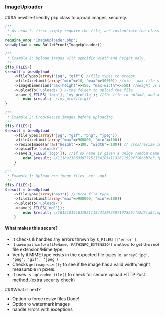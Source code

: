 ### ImageUploader
###A newbie-friendly php class to upload images, securely.

````php
/**
 * As usuall, first simply require the file, and instantiate the class. 
 */
require_once 'ImageUploader.php';
$newUpload = new BulletProof\ImageUploader();
````

````php
/**
 * Example 1: Upload images with specific width and height only. 
 */
if($_FILES){
$result = $newUpload
    ->fileTypes(array("jpg", "gif")) //file types to accept.
    ->fileSizeLimit(array("min"=>10, "max"=>30000)) //min - max file size in bytes
    ->imageDimension("max-height"=>450, "max-width"=>550) //height vs width of file in pixels
    ->uploadTo('uploads/') //the folder to upload the file
    ->save($_FILES['logo'], 'my_profile'); //the file to upload, and a new file name
        echo $result;  //my_profile.gif
}
````
````php
/**
 * Example 2: Crop/Resize images before uploading. 
 */
if($_FILES){
$result = $newUpload
    ->fileTypes(array("jpg", "gif", "png", "jpeg"))
    ->fileSizeLimit(array("max"=>900000, "min"=>100))
    ->resizeImage(array("height"=>100, "width"=>100)) // crop/resize image to 100x100px
    ->uploadTo('uploads/')
    ->save($_FILES['logo']); //if no name is given a uniqe random name will be generated
        echo $result; //1118921069587715213410141132611529ff56cbb7e5.jpg
    }
````
````php
/**
 * Example 3: Upload non image files. ex: .mp3
 */
if($_FILES){
$result = $newUpload
    ->fileTypes(array("mp3")) //chose file type 
    ->fileSizeLimit(array("max"=>900000, "min"=>100))
    ->uploadTo('uploads/')
    ->save($_FILES['mp3']);
        echo $result; //1613101516119211154412082387197529ff52d2fa04.mp3
    }
````

#### What makes this secure?
* It checks & handles any errors thrown by `$_FILES[]['error']`.
* It uses `pathinfo($fileName, PATHINFO_EXTENSION)` method to get the *real* file extension/Mime type,
* Verify if MIME type exists in the expected file types ie. `array('jpg', 'png', 'gif', 'jpeg')`
* Checks `getimagesize();` to see if the image has a valid width/height measurable in pixels.
* It uses `is_uploaded_file()` to check for secure upload HTTP Post method .(extra security check)



###What is next? 
* <del>Option to force resize files</del> Done!
* Option to watermark images
* handle errors with exceptions 
